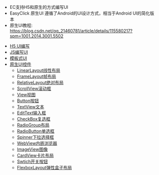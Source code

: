 
- EC支持H5和原生的方式编写UI
- EasyClick 原生UI 遵循了Android的UI设计方式，相当于Android UI的简化版本
- 原生UI教程: https://blog.csdn.net/qq_21460781/article/details/115580217?spm=1001.2014.3001.5502

* [H5 UI编写](/zh-cn/funcs/ui/html-ui-custom.md)
* [JS编写UI](/zh-cn/funcs/ui/ui-js-inter.md)
* [模板式UI](/zh-cn/funcs/ui/ui-js-template.md)
* [原生UI控件](/zh-cn/funcs/ui/ui-native-view.md)
    * [LinearLayout线性布局](/zh-cn/funcs/ui/uidetail/linearlayout.md)
    * [FrameLayout帧布局](/zh-cn/funcs/ui/uidetail/framelayout.md)
    * [RelativeLayout绝对布局](/zh-cn/funcs/ui/uidetail/relativelayout.md)
    * [ScrollView滚动框](/zh-cn/funcs/ui/uidetail/scrollview.md)
    * [View视图](/zh-cn/funcs/ui/uidetail/view.md)
    * [Button按钮](/zh-cn/funcs/ui/uidetail/button.md)
    * [TextView文本](/zh-cn/funcs/ui/uidetail/textview.md)
    * [EditText输入框](/zh-cn/funcs/ui/uidetail/edittext.md)
    * [CheckBox复选框](/zh-cn/funcs/ui/uidetail/checkbox.md)
    * [RadioGroup布局](/zh-cn/funcs/ui/uidetail/radiogroup.md)
    * [RadioButton单选框](/zh-cn/funcs/ui/uidetail/radiobutton.md)
    * [Spinner下拉选择框](/zh-cn/funcs/ui/uidetail/spinner.md)
    * [WebView内嵌浏览器](/zh-cn/funcs/ui/uidetail/webview.md)
    * [ImageView图像](/zh-cn/funcs/ui/uidetail/imageview.md)
    * [CardView卡片布局](/zh-cn/funcs/ui/uidetail/cardview.md)
    * [Swtich开关按钮](/zh-cn/funcs/ui/uidetail/switch.md)
    * [FlexboxLayout弹性盒子布局](/zh-cn/funcs/ui/uidetail/flexboxlayout.md)